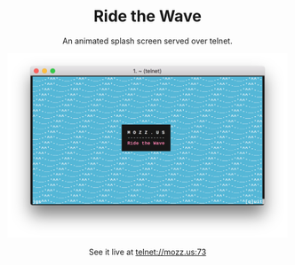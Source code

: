 <h1 align="center">Ride the Wave</h1>

<p align="center">An animated splash screen served over telnet.</p>

<p align="center">
<img alt="demo" src="demo.png"/>
</p>

<p align="center">See it live at <a href=telnet://mozz.us:73>telnet://mozz.us:73</a></p>
